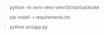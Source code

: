 > python -m venv venv
> venv\Scripts\activate

> pip install -r requirements.txt

> python src\app.py